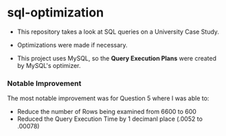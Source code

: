 # sql-optimization
- This repository takes a look at SQL queries on a University Case Study. 

- Optimizations were made if necessary. 

- This project uses MySQL, so the **Query Execution Plans** were created by MySQL's optimizer.

### Notable Improvement
The most notable improvement was for Question 5 where I was able to:
- Reduce the number of Rows being examined from 6600 to 600
- Reduced the Query Execution Time by 1 decimanl place (.0052 to .00078)
